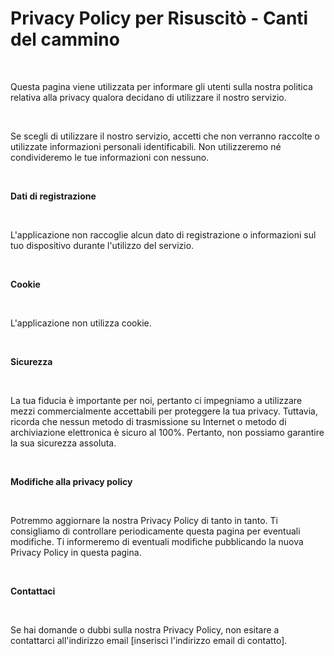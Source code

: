 # **Privacy Policy per Risuscitò - Canti del cammino**

 

Questa pagina viene utilizzata per informare gli utenti sulla nostra politica relativa alla privacy qualora decidano di utilizzare il nostro servizio.

 

Se scegli di utilizzare il nostro servizio, accetti che non verranno raccolte o utilizzate informazioni personali identificabili. Non utilizzeremo né condivideremo le tue informazioni con nessuno.

 

**Dati di registrazione**

 

L'applicazione non raccoglie alcun dato di registrazione o informazioni sul tuo dispositivo durante l'utilizzo del servizio.

 

**Cookie**

 

L'applicazione non utilizza cookie.

 

**Sicurezza**

 

La tua fiducia è importante per noi, pertanto ci impegniamo a utilizzare mezzi commercialmente accettabili per proteggere la tua privacy. Tuttavia, ricorda che nessun metodo di trasmissione su Internet o metodo di archiviazione elettronica è sicuro al 100%. Pertanto, non possiamo garantire la sua sicurezza assoluta.

 

**Modifiche alla privacy policy**

 

Potremmo aggiornare la nostra Privacy Policy di tanto in tanto. Ti consigliamo di controllare periodicamente questa pagina per eventuali modifiche. Ti informeremo di eventuali modifiche pubblicando la nuova Privacy Policy in questa pagina.

 

**Contattaci**

 

Se hai domande o dubbi sulla nostra Privacy Policy, non esitare a contattarci all'indirizzo email [inserisci l'indirizzo email di contatto].

 
